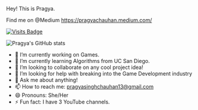 Hey! This is Pragya.

Find me on @Medium https://pragyachauhan.medium.com/


[![Visits Badge](https://badges.pufler.dev/visits/puf17640/git-badges)](https://badges.pufler.dev)

![Pragya's GitHub stats](https://github-readme-stats.vercel.app/api?username=pragya-chauhan&show_icons=true&theme=radical&hide_border=true)


- 🔭 I’m currently working on Games.
- 🌱 I’m currently learning Algorithms from UC San Diego.
- 👯 I’m looking to collaborate on any cool project idea!
- 🤔 I’m looking for help with breaking into the Game Development industry
- 💬 Ask me about anything!
- 📫 How to reach me: pragyasinghchauhan13@gmail.com
- 😄 Pronouns: She/Her
- ⚡ Fun fact: I have 3 YouTube channels.



<!--
**pragya-chauhan/pragya-chauhan** is a ✨ _special_ ✨ repository because its `README.md` (this file) appears on your GitHub profile.

Here are some ideas to get you started:

- 🔭 I’m currently working on ...
- 🌱 I’m currently learning ...
- 👯 I’m looking to collaborate on ...
- 🤔 I’m looking for help with ...
- 💬 Ask me about ...
- 📫 How to reach me: ...
- 😄 Pronouns: ...
- ⚡ Fun fact: ...
-->
